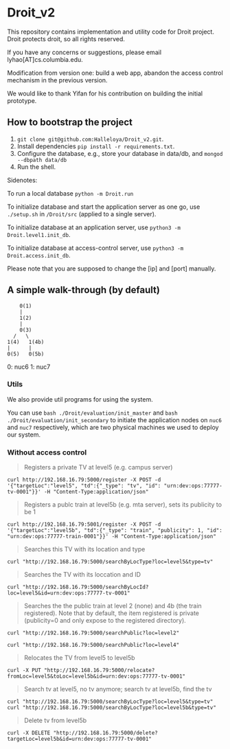 # Droit_v2

This repository contains implementation and utility code for Droit project. Droit protects droit, so all rights reserved.

If you have any concerns or suggestions, please email lyhao[AT]cs.columbia.edu. 

Modification from version one: build a web app, abandon the access control mechanism in the previous version.

We would like to thank Yifan for his contribution on building the initial prototype. 

## How to bootstrap the project

1. `git clone git@github.com:Halleloya/Droit_v2.git`.
2. Install dependencies `pip install -r requirements.txt`.
3. Configure the database, e.g., store your database in data/db, and `mongod --dbpath data/db`
4. Run the shell. 

Sidenotes:

To run a local database `python -m Droit.run`

To initialize database and start the application server as one go, use `./setup.sh` in `/Droit/src` (applied to a single server).

To initialize database at an application server, use `python3 -m Droit.level1.init_db`.

To initialize database at access-control server, use `python3 -m Droit.access.init_db`.

Please note that you are supposed to change the [ip] and [port] manually. 

## A simple walk-through (by default)

```
    0(1) 
    |
    1(2)
    | 
    0(3)
  /   \
1(4)   1(4b)
|      |
0(5)   0(5b)
```

0: nuc6
1: nuc7

### Utils

We also provide util programs for using the system.

You can use `bash ./Droit/evaluation/init_master` and `bash ./Droit/evaluation/init_secondary` to initiate the application nodes on `nuc6` and `nuc7` respectively, which are two physical machines we used to deploy our system.


### Without access control

> Registers a private TV at level5 (e.g. campus server)

`curl http://192.168.16.79:5000/register -X POST -d '{"targetLoc":"level5", "td":{"_type": "tv", "id": "urn:dev:ops:77777-tv-0001"}}' -H "Content-Type:application/json"`

> Registers a publc train at level5b (e.g. mta server), sets its publicity to be 1

`curl http://192.168.16.79:5001/register -X POST -d '{"targetLoc":"level5b", "td":{"_type": "train", "publicity": 1, "id": "urn:dev:ops:77777-train-0001"}}' -H "Content-Type:application/json"`

> Searches this TV with its location and type

`curl "http://192.168.16.79:5000/searchByLocType?loc=level5&type=tv"`

> Searches the TV with its loccation and ID

`curl "http://192.168.16.79:5000/searchByLocId?loc=level5&id=urn:dev:ops:77777-tv-0001"`

> Searches the the public train at level 2 (none) and 4b (the train registered). Note that by default, the item registered is private (publicity=0 and only expose to the registered directory).

`curl "http://192.168.16.79:5000/searchPublic?loc=level2"`

`curl "http://192.168.16.79:5000/searchPublic?loc=level4"`

> Relocates the TV from level5 to level5b

`curl -X PUT "http://192.168.16.79:5000/relocate?fromLoc=level5&toLoc=level5b&id=urn:dev:ops:77777-tv-0001"`

> Search tv at level5, no tv anymore; search tv at level5b, find the tv

`curl "http://192.168.16.79:5000/searchByLocType?loc=level5&type=tv"`
`curl "http://192.168.16.79:5000/searchByLocType?loc=level5b&type=tv"`

> Delete tv from level5b

`curl -X DELETE "http://192.168.16.79:5000/delete?targetLoc=level5b&id=urn:dev:ops:77777-tv-0001"`
